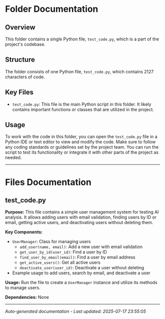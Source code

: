 # Folder Documentation

## Overview
This folder contains a single Python file, `test_code.py`, which is a part of the project's codebase.

## Structure
The folder consists of one Python file, `test_code.py`, which contains 2127 characters of code.

## Key Files
- `test_code.py`: This file is the main Python script in this folder. It likely contains important functions or classes that are utilized in the project.

## Usage
To work with the code in this folder, you can open the `test_code.py` file in a Python IDE or text editor to view and modify the code. Make sure to follow any coding standards or guidelines set by the project team. You can run the script to test its functionality or integrate it with other parts of the project as needed.

---

# Files Documentation

## test_code.py

**Purpose:** This file contains a simple user management system for testing AI analysis. It allows adding users with email validation, finding users by ID or email, getting active users, and deactivating users without deleting them.

**Key Components:**
- `UserManager`: Class for managing users
  - `add_user(name, email)`: Add a new user with email validation
  - `get_user_by_id(user_id)`: Find a user by ID
  - `find_user_by_email(email)`: Find a user by email address
  - `get_active_users()`: Get all active users
  - `deactivate_user(user_id)`: Deactivate a user without deleting
- Example usage to add users, search by email, and deactivate a user

**Usage:** Run the file to create a `UserManager` instance and utilize its methods to manage users.

**Dependencies:** None

---
*Auto-generated documentation - Last updated: 2025-07-17 23:55:05*
